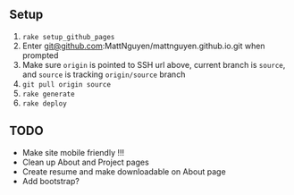 ## Setup

1. `rake setup_github_pages`
2. Enter git@github.com:MattNguyen/mattnguyen.github.io.git when prompted
3. Make sure `origin` is pointed to SSH url above, current branch is `source`, and `source` is tracking `origin/source` branch
4. `git pull origin source`
5. `rake generate`
6. `rake deploy`

## TODO

* Make site mobile friendly !!!
* Clean up About and Project pages
* Create resume and make downloadable on About page
* Add bootstrap?

